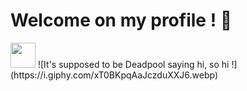# Welcome on my profile ! 👋

<img src="https://media.giphy.com/media/vFKqnCdLPNOKc/giphy.gif" width="40" height="40" />
![It's supposed to be Deadpool saying hi, so hi !](https://i.giphy.com/xT0BKpqAaJczduXXJ6.webp)

